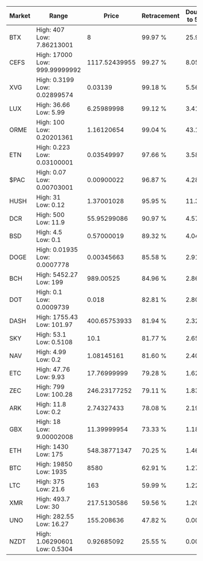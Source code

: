 | Market | Range | Price| Retracement | Doubles to 50% |
| --- | --- | --- | --- | --- |
| BTX | High: 407<br />Low: 7.86213001 | 8 | 99.97 % | 25.93 |
| CEFS | High: 17000<br />Low: 999.99999992 | 1117.52439955 | 99.27 % | 8.05 |
| XVG | High: 0.3199<br />Low: 0.02899574 | 0.03139 | 99.18 % | 5.56 |
| LUX | High: 36.66<br />Low: 5.99 | 6.25989998 | 99.12 % | 3.41 |
| ORME | High: 100<br />Low: 0.20201361 | 1.16120654 | 99.04 % | 43.15 |
| ETN | High: 0.223<br />Low: 0.03100001 | 0.03549997 | 97.66 % | 3.58 |
| $PAC | High: 0.07<br />Low: 0.00703001 | 0.00900022 | 96.87 % | 4.28 |
| HUSH | High: 31<br />Low: 0.12 | 1.37001028 | 95.95 % | 11.36 |
| DCR | High: 500<br />Low: 11.9 | 55.95299086 | 90.97 % | 4.57 |
| BSD | High: 4.5<br />Low: 0.1 | 0.57000019 | 89.32 % | 4.04 |
| DOGE | High: 0.01935<br />Low: 0.0007778 | 0.00345663 | 85.58 % | 2.91 |
| BCH | High: 5452.27<br />Low: 199 | 989.00525 | 84.96 % | 2.86 |
| DOT | High: 0.1<br />Low: 0.0009739 | 0.018 | 82.81 % | 2.80 |
| DASH | High: 1755.43<br />Low: 101.97 | 400.65753933 | 81.94 % | 2.32 |
| SKY | High: 53.1<br />Low: 0.5108 | 10.1 | 81.77 % | 2.65 |
| NAV | High: 4.99<br />Low: 0.2 | 1.08145161 | 81.60 % | 2.40 |
| ETC | High: 47.76<br />Low: 9.93 | 17.76999999 | 79.28 % | 1.62 |
| ZEC | High: 799<br />Low: 100.28 | 246.23177252 | 79.11 % | 1.83 |
| ARK | High: 11.8<br />Low: 0.2 | 2.74327433 | 78.08 % | 2.19 |
| GBX | High: 18<br />Low: 9.00002008 | 11.39999954 | 73.33 % | 1.18 |
| ETH | High: 1430<br />Low: 175 | 548.38771347 | 70.25 % | 1.46 |
| BTC | High: 19850<br />Low: 1935 | 8580 | 62.91 % | 1.27 |
| LTC | High: 375<br />Low: 21.6 | 163 | 59.99 % | 1.22 |
| XMR | High: 493.7<br />Low: 30 | 217.5130586 | 59.56 % | 1.20 |
| UNO | High: 282.55<br />Low: 16.27 | 155.208636 | 47.82 % | 0.00 |
| NZDT | High: 1.06290601<br />Low: 0.5304 | 0.92685092 | 25.55 % | 0.00 |
